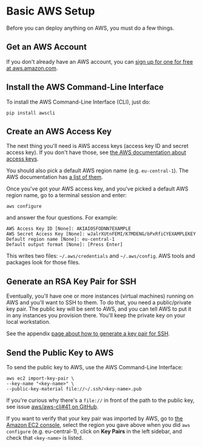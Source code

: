 <!---
Copyright © 2020 Interplanetary Database Association e.V.,
corechaindb and IPDB software contributors.
SPDX-License-Identifier: (Apache-2.0 AND CC-BY-4.0)
Code is Apache-2.0 and docs are CC-BY-4.0
--->

# Basic AWS Setup

Before you can deploy anything on AWS, you must do a few things.

## Get an AWS Account

If you don't already have an AWS account, you can [sign up for one for free at aws.amazon.com](https://aws.amazon.com/).

## Install the AWS Command-Line Interface

To install the AWS Command-Line Interface (CLI), just do:

```text
pip install awscli
```

## Create an AWS Access Key

The next thing you'll need is AWS access keys (access key ID and secret access key). If you don't have those, see [the AWS documentation about access keys](https://docs.aws.amazon.com/general/latest/gr/aws-sec-cred-types.html#access-keys-and-secret-access-keys).

You should also pick a default AWS region name (e.g. `eu-central-1`). The AWS documentation has [a list of them](http://docs.aws.amazon.com/general/latest/gr/rande.html#ec2_region).

Once you've got your AWS access key, and you've picked a default AWS region name, go to a terminal session and enter:

```text
aws configure
```

and answer the four questions. For example:

```text
AWS Access Key ID [None]: AKIAIOSFODNN7EXAMPLE
AWS Secret Access Key [None]: wJalrXUtnFEMI/K7MDENG/bPxRfiCYEXAMPLEKEY
Default region name [None]: eu-central-1
Default output format [None]: [Press Enter]
```

This writes two files: `~/.aws/credentials` and `~/.aws/config`. AWS tools and packages look for those files.

## Generate an RSA Key Pair for SSH

Eventually, you'll have one or more instances (virtual machines) running on AWS and you'll want to SSH to them. To do that, you need a public/private key pair. The public key will be sent to AWS, and you can tell AWS to put it in any instances you provision there. You'll keep the private key on your local workstation.

See the appendix [page about how to generate a key pair for SSH](../appendices/generate-key-pair-for-ssh).

## Send the Public Key to AWS

To send the public key to AWS, use the AWS Command-Line Interface:

```text
aws ec2 import-key-pair \
--key-name "<key-name>" \
--public-key-material file://~/.ssh/<key-name>.pub
```

If you're curious why there's a `file://` in front of the path to the public key, see issue [aws/aws-cli#41 on GitHub](https://github.com/aws/aws-cli/issues/41).

If you want to verify that your key pair was imported by AWS, go to [the Amazon EC2 console](https://console.aws.amazon.com/ec2/v2/home), select the region you gave above when you did `aws configure` (e.g. eu-central-1), click on **Key Pairs** in the left sidebar, and check that `<key-name>` is listed.
